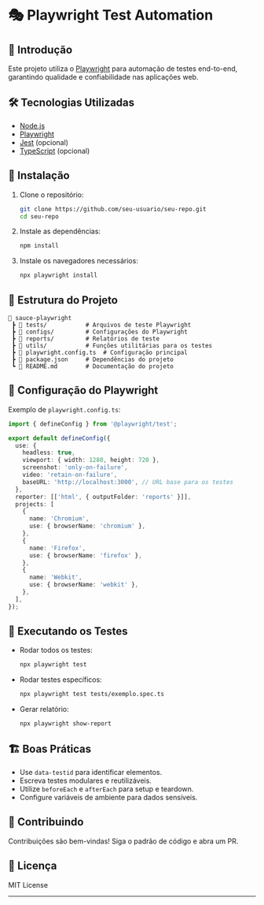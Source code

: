 # 🎭 Playwright Test Automation

## 📌 Introdução
Este projeto utiliza o [Playwright](https://playwright.dev/) para automação de testes end-to-end, garantindo qualidade e confiabilidade nas aplicações web.

## 🛠️ Tecnologias Utilizadas
- [Node.js](https://nodejs.org/)
- [Playwright](https://playwright.dev/)
- [Jest](https://jestjs.io/) (opcional)
- [TypeScript](https://www.typescriptlang.org/) (opcional)

## 🚀 Instalação
1. Clone o repositório:
   ```sh
   git clone https://github.com/seu-usuario/seu-repo.git
   cd seu-repo
   ```
2. Instale as dependências:
   ```sh
   npm install
   ```
3. Instale os navegadores necessários:
   ```sh
   npx playwright install
   ```

## 📄 Estrutura do Projeto
```
📂 sauce-playwright
 ┣ 📂 tests/           # Arquivos de teste Playwright
 ┣ 📂 configs/         # Configurações do Playwright
 ┣ 📂 reports/         # Relatórios de teste
 ┣ 📂 utils/           # Funções utilitárias para os testes
 ┣ 📄 playwright.config.ts  # Configuração principal
 ┣ 📄 package.json     # Dependências do projeto
 ┗ 📄 README.md        # Documentação do projeto
```

## 📝 Configuração do Playwright
Exemplo de `playwright.config.ts`:
```ts
import { defineConfig } from '@playwright/test';

export default defineConfig({
  use: {
    headless: true,
    viewport: { width: 1280, height: 720 },
    screenshot: 'only-on-failure',
    video: 'retain-on-failure',
    baseURL: 'http://localhost:3000', // URL base para os testes
  },
  reporter: [['html', { outputFolder: 'reports' }]],
  projects: [
    {
      name: 'Chromium',
      use: { browserName: 'chromium' },
    },
    {
      name: 'Firefox',
      use: { browserName: 'firefox' },
    },
    {
      name: 'Webkit',
      use: { browserName: 'webkit' },
    },
  ],
});
```

## 🧪 Executando os Testes
- Rodar todos os testes:
  ```sh
  npx playwright test
  ```
- Rodar testes específicos:
  ```sh
  npx playwright test tests/exemplo.spec.ts
  ```
- Gerar relatório:
  ```sh
  npx playwright show-report
  ```

## 🏗️ Boas Práticas
- Use `data-testid` para identificar elementos.
- Escreva testes modulares e reutilizáveis.
- Utilize `beforeEach` e `afterEach` para setup e teardown.
- Configure variáveis de ambiente para dados sensíveis.

## 📌 Contribuindo
Contribuições são bem-vindas! Siga o padrão de código e abra um PR.

## 📜 Licença
MIT License

---
